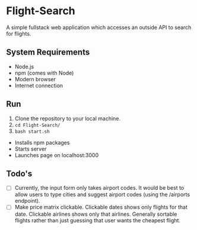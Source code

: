 # Flight-Search
A simple fullstack web application which accesses an outside API to search for flights.

## System Requirements

- Node.js
- npm (comes with Node)
- Modern browser
- Internet connection

## Run

1. Clone the repository to your local machine.
1. `cd Flight-Search/`
1. `bash start.sh`
  - Installs npm packages
  - Starts server
  - Launches page on localhost:3000

## Todo's

- [ ] Currently, the input form only takes airport codes. It would be best to allow users to type cities and suggest airport codes (using the /airports endpoint).
- [ ] Make price matrix clickable. Clickable dates shows only flights for that date. Clickable airlines shows only that airlines. Generally sortable flights rather than just guessing that user wants the cheapest flight.
